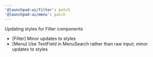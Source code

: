 ```yaml
---
'@launchpad-ui/filter': patch
'@launchpad-ui/menu': patch
---
```


Updating styles for Filter components

- [Filter] Minor updates to styles
- [Menu] Use TextField in MenuSearch rather than raw input; minor updates to styles